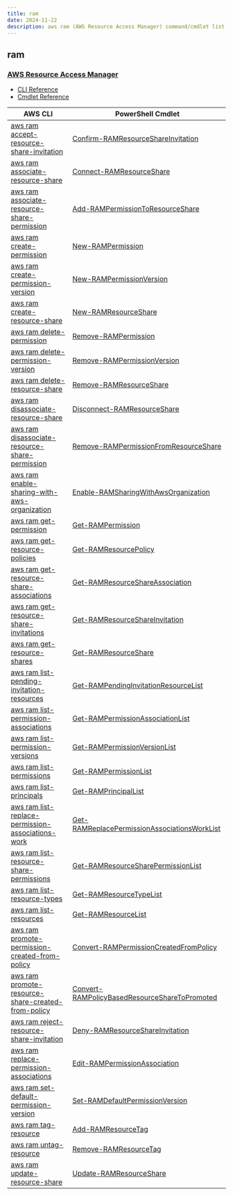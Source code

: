 ```yaml
---
title: ram
date: 2024-11-22
description: aws ram (AWS Resource Access Manager) command/cmdlet list.
---
```


## ram

### [AWS Resource Access Manager](https://aws.amazon.com/ram/)

* [CLI Reference](https://awscli.amazonaws.com/v2/documentation/api/latest/reference/ram/index.html)
* [Cmdlet Reference](https://docs.aws.amazon.com/powershell/latest/reference/items/AWS_Resource_Access_Manager_cmdlets.html)

|AWS CLI|PowerShell Cmdlet|
|----|----|
|[aws ram accept-resource-share-invitation](https://awscli.amazonaws.com/v2/documentation/api/latest/reference/ram/accept-resource-share-invitation.html)|[Confirm-RAMResourceShareInvitation](https://docs.aws.amazon.com/powershell/latest/reference/items/Confirm-RAMResourceShareInvitation.html)|
|[aws ram associate-resource-share](https://awscli.amazonaws.com/v2/documentation/api/latest/reference/ram/associate-resource-share.html)|[Connect-RAMResourceShare](https://docs.aws.amazon.com/powershell/latest/reference/items/Connect-RAMResourceShare.html)|
|[aws ram associate-resource-share-permission](https://awscli.amazonaws.com/v2/documentation/api/latest/reference/ram/associate-resource-share-permission.html)|[Add-RAMPermissionToResourceShare](https://docs.aws.amazon.com/powershell/latest/reference/items/Add-RAMPermissionToResourceShare.html)|
|[aws ram create-permission](https://awscli.amazonaws.com/v2/documentation/api/latest/reference/ram/create-permission.html)|[New-RAMPermission](https://docs.aws.amazon.com/powershell/latest/reference/items/New-RAMPermission.html)|
|[aws ram create-permission-version](https://awscli.amazonaws.com/v2/documentation/api/latest/reference/ram/create-permission-version.html)|[New-RAMPermissionVersion](https://docs.aws.amazon.com/powershell/latest/reference/items/New-RAMPermissionVersion.html)|
|[aws ram create-resource-share](https://awscli.amazonaws.com/v2/documentation/api/latest/reference/ram/create-resource-share.html)|[New-RAMResourceShare](https://docs.aws.amazon.com/powershell/latest/reference/items/New-RAMResourceShare.html)|
|[aws ram delete-permission](https://awscli.amazonaws.com/v2/documentation/api/latest/reference/ram/delete-permission.html)|[Remove-RAMPermission](https://docs.aws.amazon.com/powershell/latest/reference/items/Remove-RAMPermission.html)|
|[aws ram delete-permission-version](https://awscli.amazonaws.com/v2/documentation/api/latest/reference/ram/delete-permission-version.html)|[Remove-RAMPermissionVersion](https://docs.aws.amazon.com/powershell/latest/reference/items/Remove-RAMPermissionVersion.html)|
|[aws ram delete-resource-share](https://awscli.amazonaws.com/v2/documentation/api/latest/reference/ram/delete-resource-share.html)|[Remove-RAMResourceShare](https://docs.aws.amazon.com/powershell/latest/reference/items/Remove-RAMResourceShare.html)|
|[aws ram disassociate-resource-share](https://awscli.amazonaws.com/v2/documentation/api/latest/reference/ram/disassociate-resource-share.html)|[Disconnect-RAMResourceShare](https://docs.aws.amazon.com/powershell/latest/reference/items/Disconnect-RAMResourceShare.html)|
|[aws ram disassociate-resource-share-permission](https://awscli.amazonaws.com/v2/documentation/api/latest/reference/ram/disassociate-resource-share-permission.html)|[Remove-RAMPermissionFromResourceShare](https://docs.aws.amazon.com/powershell/latest/reference/items/Remove-RAMPermissionFromResourceShare.html)|
|[aws ram enable-sharing-with-aws-organization](https://awscli.amazonaws.com/v2/documentation/api/latest/reference/ram/enable-sharing-with-aws-organization.html)|[Enable-RAMSharingWithAwsOrganization](https://docs.aws.amazon.com/powershell/latest/reference/items/Enable-RAMSharingWithAwsOrganization.html)|
|[aws ram get-permission](https://awscli.amazonaws.com/v2/documentation/api/latest/reference/ram/get-permission.html)|[Get-RAMPermission](https://docs.aws.amazon.com/powershell/latest/reference/items/Get-RAMPermission.html)|
|[aws ram get-resource-policies](https://awscli.amazonaws.com/v2/documentation/api/latest/reference/ram/get-resource-policies.html)|[Get-RAMResourcePolicy](https://docs.aws.amazon.com/powershell/latest/reference/items/Get-RAMResourcePolicy.html)|
|[aws ram get-resource-share-associations](https://awscli.amazonaws.com/v2/documentation/api/latest/reference/ram/get-resource-share-associations.html)|[Get-RAMResourceShareAssociation](https://docs.aws.amazon.com/powershell/latest/reference/items/Get-RAMResourceShareAssociation.html)|
|[aws ram get-resource-share-invitations](https://awscli.amazonaws.com/v2/documentation/api/latest/reference/ram/get-resource-share-invitations.html)|[Get-RAMResourceShareInvitation](https://docs.aws.amazon.com/powershell/latest/reference/items/Get-RAMResourceShareInvitation.html)|
|[aws ram get-resource-shares](https://awscli.amazonaws.com/v2/documentation/api/latest/reference/ram/get-resource-shares.html)|[Get-RAMResourceShare](https://docs.aws.amazon.com/powershell/latest/reference/items/Get-RAMResourceShare.html)|
|[aws ram list-pending-invitation-resources](https://awscli.amazonaws.com/v2/documentation/api/latest/reference/ram/list-pending-invitation-resources.html)|[Get-RAMPendingInvitationResourceList](https://docs.aws.amazon.com/powershell/latest/reference/items/Get-RAMPendingInvitationResourceList.html)|
|[aws ram list-permission-associations](https://awscli.amazonaws.com/v2/documentation/api/latest/reference/ram/list-permission-associations.html)|[Get-RAMPermissionAssociationList](https://docs.aws.amazon.com/powershell/latest/reference/items/Get-RAMPermissionAssociationList.html)|
|[aws ram list-permission-versions](https://awscli.amazonaws.com/v2/documentation/api/latest/reference/ram/list-permission-versions.html)|[Get-RAMPermissionVersionList](https://docs.aws.amazon.com/powershell/latest/reference/items/Get-RAMPermissionVersionList.html)|
|[aws ram list-permissions](https://awscli.amazonaws.com/v2/documentation/api/latest/reference/ram/list-permissions.html)|[Get-RAMPermissionList](https://docs.aws.amazon.com/powershell/latest/reference/items/Get-RAMPermissionList.html)|
|[aws ram list-principals](https://awscli.amazonaws.com/v2/documentation/api/latest/reference/ram/list-principals.html)|[Get-RAMPrincipalList](https://docs.aws.amazon.com/powershell/latest/reference/items/Get-RAMPrincipalList.html)|
|[aws ram list-replace-permission-associations-work](https://awscli.amazonaws.com/v2/documentation/api/latest/reference/ram/list-replace-permission-associations-work.html)|[Get-RAMReplacePermissionAssociationsWorkList](https://docs.aws.amazon.com/powershell/latest/reference/items/Get-RAMReplacePermissionAssociationsWorkList.html)|
|[aws ram list-resource-share-permissions](https://awscli.amazonaws.com/v2/documentation/api/latest/reference/ram/list-resource-share-permissions.html)|[Get-RAMResourceSharePermissionList](https://docs.aws.amazon.com/powershell/latest/reference/items/Get-RAMResourceSharePermissionList.html)|
|[aws ram list-resource-types](https://awscli.amazonaws.com/v2/documentation/api/latest/reference/ram/list-resource-types.html)|[Get-RAMResourceTypeList](https://docs.aws.amazon.com/powershell/latest/reference/items/Get-RAMResourceTypeList.html)|
|[aws ram list-resources](https://awscli.amazonaws.com/v2/documentation/api/latest/reference/ram/list-resources.html)|[Get-RAMResourceList](https://docs.aws.amazon.com/powershell/latest/reference/items/Get-RAMResourceList.html)|
|[aws ram promote-permission-created-from-policy](https://awscli.amazonaws.com/v2/documentation/api/latest/reference/ram/promote-permission-created-from-policy.html)|[Convert-RAMPermissionCreatedFromPolicy](https://docs.aws.amazon.com/powershell/latest/reference/items/Convert-RAMPermissionCreatedFromPolicy.html)|
|[aws ram promote-resource-share-created-from-policy](https://awscli.amazonaws.com/v2/documentation/api/latest/reference/ram/promote-resource-share-created-from-policy.html)|[Convert-RAMPolicyBasedResourceShareToPromoted](https://docs.aws.amazon.com/powershell/latest/reference/items/Convert-RAMPolicyBasedResourceShareToPromoted.html)|
|[aws ram reject-resource-share-invitation](https://awscli.amazonaws.com/v2/documentation/api/latest/reference/ram/reject-resource-share-invitation.html)|[Deny-RAMResourceShareInvitation](https://docs.aws.amazon.com/powershell/latest/reference/items/Deny-RAMResourceShareInvitation.html)|
|[aws ram replace-permission-associations](https://awscli.amazonaws.com/v2/documentation/api/latest/reference/ram/replace-permission-associations.html)|[Edit-RAMPermissionAssociation](https://docs.aws.amazon.com/powershell/latest/reference/items/Edit-RAMPermissionAssociation.html)|
|[aws ram set-default-permission-version](https://awscli.amazonaws.com/v2/documentation/api/latest/reference/ram/set-default-permission-version.html)|[Set-RAMDefaultPermissionVersion](https://docs.aws.amazon.com/powershell/latest/reference/items/Set-RAMDefaultPermissionVersion.html)|
|[aws ram tag-resource](https://awscli.amazonaws.com/v2/documentation/api/latest/reference/ram/tag-resource.html)|[Add-RAMResourceTag](https://docs.aws.amazon.com/powershell/latest/reference/items/Add-RAMResourceTag.html)|
|[aws ram untag-resource](https://awscli.amazonaws.com/v2/documentation/api/latest/reference/ram/untag-resource.html)|[Remove-RAMResourceTag](https://docs.aws.amazon.com/powershell/latest/reference/items/Remove-RAMResourceTag.html)|
|[aws ram update-resource-share](https://awscli.amazonaws.com/v2/documentation/api/latest/reference/ram/update-resource-share.html)|[Update-RAMResourceShare](https://docs.aws.amazon.com/powershell/latest/reference/items/Update-RAMResourceShare.html)|

